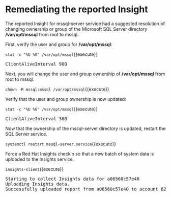 # Remediating the reported Insight

The reported Insight for mssql-server service had a suggested resolution of 
changing ownership or group of the Microsoft SQL Server directory __/var/opt/mssql__ from root to
mssql.

First, verify the user and group for __/var/opt/mssql__:

`stat -c "%U %G" /var/opt/mssql`{{execute}}

<pre class=file>
ClientAliveInterval 900
</pre>

Next, you will change the user and group ownership of __/var/opt/mssql__ from root to mssql.  

`chown -R mssql:mssql /var/opt/mssql`{{execute}}

Verify that the user and group ownership is now updated:

`stat -c "%U %G" /var/opt/mssql`{{execute}}

<pre class=file>
ClientAliveInterval 300
</pre>

Now that the ownership of the mssql-server directory is updated, restart the
SQL Server service.

`systemctl restart mssql-server.service`{{execute}}

Force a Red Hat Insights checkin so that a new batch of system data
is uploaded to the Insights service.

`insights-client`{{execute}}  

<pre class=file>
Starting to collect Insights data for a06560c57e40
Uploading Insights data.
Successfully uploaded report from a06560c57e40 to account 6227255.
</pre>
